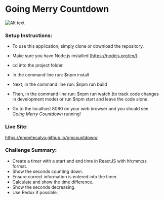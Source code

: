 
# Going Merry Countdown

![Alt text](./images/clock.png?raw=true "Going Merry Coding Challenge")

### Setup Instructions:

* To use this application, simply clone or download the repository.

* Make sure you have Node.js installed (https://nodejs.org/en/).

* cd into the project folder.

* In the command line run: $npm install

* Next, in the command line run: $npm run build

* Then, in the command line run: $npm run watch (to track code changes in development mode) or run $npm start and leave the code alone.

* Go to the localhost 8080 on your web browser and you should see *Going Merry Countdown* running!


### Live Site:
https://emontecalvo.github.io/gmcountdown/

### Challenge Summary:

* Create a timer with a start and end time in ReactJS with hh:mm:ss format.
* Show the seconds counting down.
* Ensure correct information is entered into the timer.
* Calculate and show the time difference.
* Show the seconds decreasing.
* Use Redux if possible.


